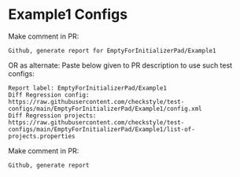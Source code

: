 # Example1 Configs
Make comment in PR:
```
Github, generate report for EmptyForInitializerPad/Example1
```
OR as alternate:
Paste below given to PR description to use such test configs:
```
Report label: EmptyForInitializerPad/Example1
Diff Regression config: https://raw.githubusercontent.com/checkstyle/test-configs/main/EmptyForInitializerPad/Example1/config.xml
Diff Regression projects: https://raw.githubusercontent.com/checkstyle/test-configs/main/EmptyForInitializerPad/Example1/list-of-projects.properties
```
Make comment in PR:
```
Github, generate report
```

